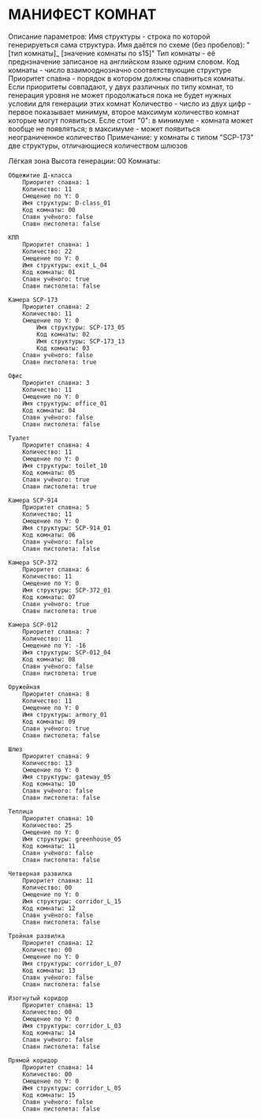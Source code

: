 # МАНИФЕСТ КОМНАТ

Описание параметров:
Имя структуры - строка по которой генерируеться сама структура. Имя даётся по схеме (без пробелов): "[тип комнаты]_ [значение комнаты по s15]"
Тип комнаты - её преднзначение записаное на английском языке одним словом.
Код комнаты - число взаимооднозначно соответствующие структуре
Приоритет спавна - порядок в котором должны спавниться комнаты. Если приоритеты совпадают, у двух различных по типу комнат, то генерация уровня не может продолжаться пока не будет нужных условии для генерации этих комнат
Количество - число из двух цифр - первое показывает минимум, второе максимум количество комнат которые могут появиться. Есле стоит "0": в минимуме - комната может вообще не появляться; в максимуме - может появиться неограниченное количество
Примечание: у комнаты с типом "SCP-173" две структуры, отличающиеся количеством шлюзов

Лёгкая зона
Высота генерации: 00
Комнаты:
	
	Общежитие Д-класса
		Приоритет спавна: 1
		Количество: 11
		Смещение по Y: 0
		Имя структуры: D-class_01
		Код комнаты: 00
		Спавн учёного: false
		Спавн пистолета: false

	КПП
		Приоритет спавна: 1
		Количество: 22
		Смещение по Y: 0 
		Имя структуры: exit_L_04 
		Код комнаты: 01
		Спавн учёного: true
		Спавн пистолета: false

	Камера SCP-173 
		Приоритет спавна: 2
		Количество: 11
		Смещение по Y: 0
			Имя структуры: SCP-173_05
			Код комнаты: 02
			Имя структуры: SCP-173_13
			Код комнаты: 03
		Спавн учёного: false
		Спавн пистолета: true

	Офис
		Приоритет спавна: 3
		Количество: 11
		Смещение по Y: 0
		Имя структуры: office_01
		Код комнаты: 04
		Спавн учёного: false
		Спавн пистолета: false

	Туалет
		Приоритет спавна: 4
		Количество: 11
		Смещение по Y: 0
		Имя структуры: toilet_10
		Код комнаты: 05
		Спавн учёного: true
		Спавн пистолета: true

	Камера SCP-914
		Приоритет спавна: 5
		Количество: 11
		Смещение по Y: 0
		Имя структуры: SCP-914_01
		Код комнаты: 06
		Спавн учёного: false
		Спавн пистолета: false

	Камера SCP-372
		Приоритет спавна: 6
		Количество: 11
		Смещение по Y: 0
		Имя структуры: SCP-372_01
		Код комнаты: 07
		Спавн учёного: true
		Спавн пистолета: true

	Камера SCP-012
		Приоритет спавна: 7
		Количество: 11
		Смещение по Y: -16
		Имя структуры: SCP-012_04
		Код комнаты: 08
		Спавн учёного: false
		Спавн пистолета: true

	Оружейная 
		Приоритет спавна: 8
		Количество: 11
		Смещение по Y: 0 
		Имя структуры: armory_01
		Код комнаты: 09
		Спавн учёного: true
		Спавн пистолета: false

	Шлюз
		Приоритет спавна: 9
		Количество: 13
		Смещение по Y: 0 
		Имя структуры: gateway_05
		Код комнаты: 10
		Спавн учёного: false
		Спавн пистолета: false

	Теплица
		Приоритет спавна: 10
		Количество: 25
		Смещение по Y: 0 
		Имя структуры: greenhouse_05
		Код комнаты: 11
		Спавн учёного: false
		Спавн пистолета: false

	Четверная развилка
		Приоритет спавна: 11
		Количество: 00
		Смещение по Y: 0
		Имя структуры: corridor_L_15
		Код комнаты: 12
		Спавн учёного: false
		Спавн пистолета: false

	Тройная развилка
		Приоритет спавна: 12
		Количество: 00
		Смещение по Y: 0
		Имя структуры: corridor_L_07
		Код комнаты: 13
		Спавн учёного: false
		Спавн пистолета: false

	Изогнутый коридор
		Приоритет спавна: 13
		Количество: 00
		Смещение по Y: 0
		Имя структуры: corridor_L_03
		Код комнаты: 14
		Спавн учёного: false
		Спавн пистолета: false

	Прямой коридор
		Приоритет спавна: 14
		Количество: 00
		Смещение по Y: 0
		Имя структуры: corridor_L_05
		Код комнаты: 15
		Спавн учёного: false
		Спавн пистолета: false